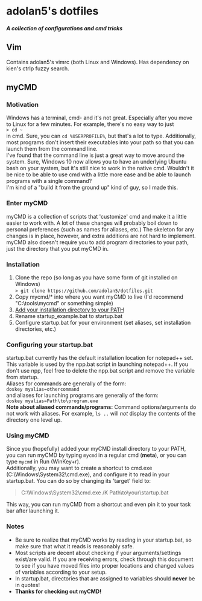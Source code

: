 # adolan5's dotfiles
##### A collection of configurations and cmd tricks

## Vim
Contains adolan5's vimrc (both Linux and Windows). Has dependency on kien's ctrlp fuzzy search.

## myCMD
### Motivation
Windows has a terminal, cmd- and it's not great. Especially after you
move to Linux for a few minutes. For example, there's no easy way to
just  
`> cd ~`  
in cmd. Sure, you can `cd %USERPROFILE%`, but that's a lot to type.
Additionally, most programs don't insert their executables into your path
so that you can launch them from the command line.  
I've found that the command line is just a great way to move around the system.
Sure, Windows 10 now allows you to have an underlying Ubuntu bash on your
system, but it's still nice to work in the native cmd. Wouldn't it be nice
to be able to use cmd with a little more ease and be able to launch
programs with a single command?  
I'm kind of a "build it from the ground up" kind of guy, so I made this.

### Enter myCMD
myCMD is a collection of scripts that 'customize' cmd and make it a little
easier to work with. A lot of these changes will probably boil down to
personal preferences (such as names for aliases, etc.) The skeleton for
any changes is in place, however, and extra additions are not hard to
implement. myCMD also doesn't require you to add program directories to
your path, just the directory that you put myCMD in.

### Installation
1. Clone the repo (so long as you have some form of git installed on Windows)  
`> git clone https://github.com/adolan5/dotfiles.git`
2. Copy mycmd/\* into where you want myCMD to live (I'd recommend "C:\tools\mycmd" or something simple)
3. [Add your installation directory to your PATH](https://www.howtogeek.com/118594/how-to-edit-your-system-path-for-easy-command-line-access/)
4. Rename startup\_example.bat to startup.bat
5. Configure startup.bat for your environment (set aliases, set installation directories, etc.)

### Configuring your startup.bat
startup.bat currently has the default installation location for notepad++
set. This variable is used by the npp.bat script in launching notepad++.
If you don't use npp, feel free to delete the npp.bat script and remove
the variable from startup.  
Aliases for commands are generally of the form:  
`doskey myalias=othercommand`  
and aliases for launching programs are generally of the form:  
`doskey myalias=Path\to\program.exe`  
**Note about aliased commands/programs:** Command options/arguments do
not work with aliases. For example, `ls ..` will *not* display the contents
of the directory one level up.

### Using myCMD
Since you (hopefully) added your myCMD install directory to your PATH,
you can run myCMD by typing `mycmd` in a regular cmd (**meta**), or
you can type `mycmd` in Run (WinKey+r).  
Additionally, you may want to create a shortcut to cmd.exe (C:\Windows\System32\cmd.exe),
and configure it to read in your startup.bat. You can do so by changing
its 'target' field to:
>C:\Windows\System32\cmd.exe /K Path\to\your\startup.bat

This way, you can run myCMD from a shortcut and even pin it to your task bar after launching it.

### Notes
* Be sure to realize that myCMD works by reading in your startup.bat, so
make sure that what it reads is reasonably safe.  
* Most scripts are decent about checking if your arguments/settings exist/are valid.
If you are receiving errors, check through this document to see if you have
moved files into proper locations and changed values of variables according
to your setup.  
* In startup.bat, directories that are assigned to variables should
**never** be in quotes!
* **Thanks for checking out myCMD!**

